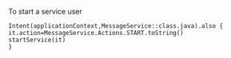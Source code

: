 To start a service user 
```
Intent(applicationContext,MessageService::class.java).also {  
it.action=MessageService.Actions.START.toString()  
startService(it)  
}
```

